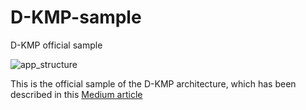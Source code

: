 # D-KMP-sample
D-KMP official sample

![app_structure](https://user-images.githubusercontent.com/5320104/111846664-91deb480-8907-11eb-9447-d158fc8d1ef9.png)


This is the official sample of the D-KMP architecture, which has been described in this [Medium article](https://danielebaroncelli.medium.com/the-future-of-apps-declarative-uis-with-kotlin-multiplatform-d-kmp-part-1-3-c0e1530a5343)
